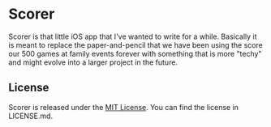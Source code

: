 # Scorer
Scorer is that little iOS app that I've wanted to write for a while. Basically it is meant to replace the paper-and-pencil that we have been using the score our 500 games at family events forever with something that is more "techy" and might evolve into a larger project in the future.

## License
Scorer is released under the [MIT License](http://opensource.org/licenses/MIT). You can find the license in LICENSE.md.